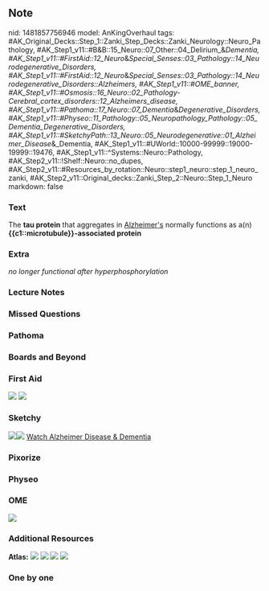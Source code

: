 ## Note
nid: 1481857756946
model: AnKingOverhaul
tags: #AK_Original_Decks::Step_1::Zanki_Step_Decks::Zanki_Neurology::Neuro_Pathology, #AK_Step1_v11::#B&B::15_Neuro::07_Other::04_Delirium_&_Dementia, #AK_Step1_v11::#FirstAid::12_Neuro_&_Special_Senses::03_Pathology::14_Neurodegenerative_Disorders, #AK_Step1_v11::#FirstAid::12_Neuro_&_Special_Senses::03_Pathology::14_Neurodegenerative_Disorders::Alzheimers, #AK_Step1_v11::#OME_banner, #AK_Step1_v11::#Osmosis::16_Neuro::02_Pathology_-_Cerebral_cortex_disorders::12_Alzheimers_disease, #AK_Step1_v11::#Pathoma::17_Neuro::07_Dementia_&_Degenerative_Disorders, #AK_Step1_v11::#Physeo::11_Pathology::05_Neuropathology_Pathology::05_Dementia_Degenerative_Disorders, #AK_Step1_v11::#SketchyPath::13_Neuro::05_Neurodegenerative::01_Alzheimer_Disease_&_Dementia, #AK_Step1_v11::#UWorld::10000-99999::19000-19999::19476, #AK_Step1_v11::^Systems::Neuro::Pathology, #AK_Step2_v11::!Shelf::Neuro::no_dupes, #AK_Step2_v11::#Resources_by_rotation::Neuro::step1_neuro::step_1_neuro_zanki, #AK_Step2_v11::Original_decks::Zanki_Step_2::Neuro::Step_1_Neuro
markdown: false

### Text
<div>
  The <b>tau protein</b> that aggregates in <u>Alzheimer's</u>
  normally functions as a(n) <b>{{c1::microtubule}}-associated
  protein</b>
</div>

### Extra
<i>no longer functional after hyperphosphorylation</i>

### Lecture Notes


### Missed Questions


### Pathoma


### Boards and Beyond


### First Aid
<img src="tmpYu4NJp.png"> <img src="tmps0fyly.png">

### Sketchy
<img src="Alz%20tau_1566160514431.jpg"><img src=
"Zoverall%20picture%20(96)_1566160514431.JPG"> <a href=
"https://dashboard.sketchy.com/study/medical/courses/medical-pathophysiology/units/medical-pathophysiology-neuro/videos/medical-pathophysiology-neuro-neurodegenerative-alzheimer-disease-and-dementia?utm_source=anki&utm_medium=partnership&utm_campaign=february_update&utm_content=medical">
Watch Alzheimer Disease & Dementia</a>

### Pixorize


### Physeo


### OME
<div class="ome-widget">
  <a href="https://onlinemeded.org?ref=anki"><img src=
  "_OME_AnkiFlashcards_General_7.png"></a>
</div>

### Additional Resources
<b>Atlas:</b> <img src="tmplvEJMV.png" class="resizer"> <img src=
"tmpnTYlQO.png" class="resizer"> <img src="tmp00d1od.png" class=
"resizer"> <img src="tmpILVCyf.png" class="resizer">

### One by one

